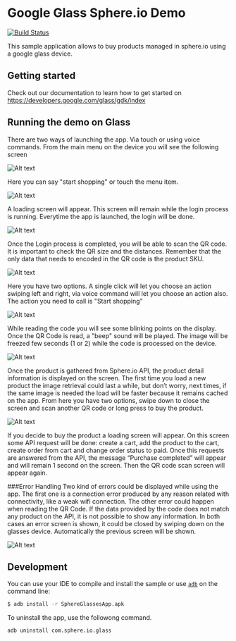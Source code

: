 Google Glass Sphere.io Demo
===========================
[![Build Status](https://travis-ci.org/sphereio/google-glass-demo.svg?branch=develop)](https://travis-ci.org/sphereio/google-glass-demo)

This sample application allows to buy products managed in sphere.io using a google glass device.

## Getting started

Check out our documentation to learn how to get started on
https://developers.google.com/glass/gdk/index

## Running the demo on Glass

There are two ways of launching the app. Via touch or using voice commands. From the main menu on the device you will see the following screen

![Alt text](/resources/1.png?raw=true)

Here you can say "start shopping" or touch the menu item.

![Alt text](/resources/2.png?raw=true)

A loading screen will appear. This screen will remain while the login process is running. Everytime the app is launched, the login will be done.

![Alt text](/resources/3.png?raw=true)

Once the Login process is completed, you will be able to scan the QR code. It is important to check the QR size and the distances. Remember that the only data that needs to encoded in the QR code is the product SKU.

![Alt text](/resources/4.png?raw=true)

Here you have two options. A single click will let you choose an action swiping left and right, via voice command will let you choose an action also. The action you need to call is "Start shopping"

![Alt text](/resources/5.png?raw=true)

While reading the code you will see some blinking points on the display. Once the QR Code is read, a "beep" sound will be played. The image will be freezed few seconds (1 or 2) while the code is processed on the device.

![Alt text](/resources/6.png?raw=true)

Once the product is gathered from Sphere.io API, the product detail information is displayed on the screen. The first time you load a new product the image retrieval could last a while, but don’t worry, next times, if the same image is needed the load will be faster because it remains cached on the app. From here you have two options, swipe down to close the screen and scan another QR code or long press to buy the product.

![Alt text](/resources/7.png?raw=true)

If you decide to buy the product a loading screen will appear. On this screen some API request will be done: create a cart, add the product to the cart, create order from cart and change order status to paid. Once this requests are answered from the API, the message “Purchase completed” will appear and will remain 1 second on the screen. Then the QR code scan screen will appear again.

###Error Handling
Two kind of errors could be displayed while using the app. The first one is a connection error produced by any reason related with connectivity, like a weak wifi connection. The other error could happen when reading the QR Code. If the data provided by the code does not match any product on the API, it is not possible to show any information. In both cases an error screen is shown, it could be closed by swiping down on the glasses device. Automatically the previous screen will be shown.

![Alt text](/resources/8.png?raw=true)

## Development

You can use your IDE to compile and install the sample or use
[`adb`](https://developer.android.com/tools/help/adb.html)
on the command line:

```bash
$ adb install -r SphereGlassesApp.apk
```
To uninstall the app, use the followong command.
```bash
adb uninstall com.sphere.io.glass
```
